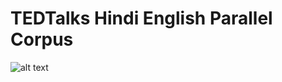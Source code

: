 # TEDTalks Hindi English Parallel Corpus


![alt text](https://clintonpower.com.au/wp-content/uploads/2013/10/TED-Talks-Ideas-Worth-Spreading-on-Love.png)
